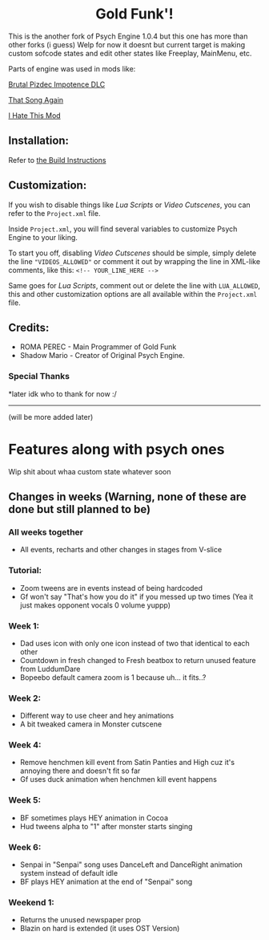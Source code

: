 <h1 align='center'>Gold Funk'!</h1>

This is the another fork of Psych Engine 1.0.4 but this one has more than other forks (i guess)
Welp for now it doesnt but current target is making custom sofcode states and edit other states like Freeplay, MainMenu, etc.

Parts of engine was used in mods like:

[Brutal Pizdec Impotence DLC](https://gamebanana.com/mods/573827)

[That Song Again](https://gamebanana.com/mods/580609)

[I Hate This Mod](https://gamebanana.com/mods/582655)

## Installation:

Refer to [the Build Instructions](/docs/BUILDING.md)

## Customization:

If you wish to disable things like *Lua Scripts* or *Video Cutscenes*, you can refer to the `Project.xml` file.

Inside `Project.xml`, you will find several variables to customize Psych Engine to your liking.

To start you off, disabling *Video Cutscenes* should be simple, simply delete the line `"VIDEOS_ALLOWED"` or comment it out by wrapping the line in XML-like comments, like this: `<!-- YOUR_LINE_HERE -->`

Same goes for *Lua Scripts*, comment out or delete the line with `LUA_ALLOWED`, this and other customization options are all available within the `Project.xml` file.

## Credits:
* ROMA PEREC - Main Programmer of Gold Funk
* Shadow Mario - Creator of Original Psych Engine.

### Special Thanks
*later idk who to thank for now :/

***

(will be more added later)

# Features along with psych ones

Wip shit about whaa custom state whatever soon

## Changes in weeks (Warning, none of these are done but still planned to be)

### All weeks together
  * All events, recharts and other changes in stages from V-slice

### Tutorial:
  * Zoom tweens are in events instead of being hardcoded
  * Gf won't say "That's how you do it" if you messed up two times (Yea it just makes opponent vocals 0 volume yuppp)

### Week 1:
  * Dad uses icon with only one icon instead of two that identical to each other
  * Countdown in fresh changed to Fresh beatbox to return unused feature from LuddumDare
  * Bopeebo default camera zoom is 1 because uh... it fits..?

### Week 2:
  * Different way to use cheer and hey animations
  * A bit tweaked camera in Monster cutscene

### Week 4:
  * Remove henchmen kill event from Satin Panties and High cuz it's annoying there and doesn't fit so far
  * Gf uses duck animation when henchmen kill event happens

### Week 5:
  * BF sometimes plays HEY animation in Cocoa
  * Hud tweens alpha to "1" after monster starts singing

### Week 6:
  * Senpai in "Senpai" song uses DanceLeft and DanceRight animation system instead of default idle
  * BF plays HEY animation at the end of "Senpai" song

### Weekend 1:
  * Returns the unused newspaper prop
  * Blazin on hard is extended (it uses OST Version)
